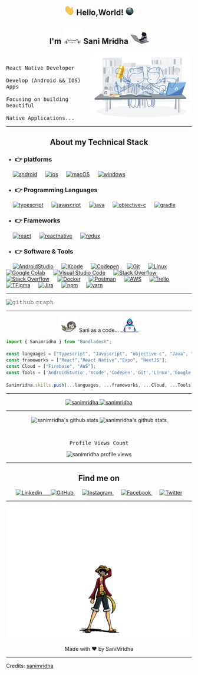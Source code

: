 <h2 align="center">
  <img alt="Hello" src="https://raw.githubusercontent.com/dev-akshat/archive/main/images/gifs/others/Hi.gif" width="29px"> 
  Hello,World!
  <img alt="Earth" src="https://raw.githubusercontent.com/dev-akshat/archive/main/images/gifs/others/earth.gif" width="24px"/>
</h2>

<h2 align="center">
    I'm
    <img alt="popup_cat" src="https://raw.githubusercontent.com/dev-akshat/archive/main/images/gifs/others/giphy.webp" width="50">
    Sani Mridha
    <img alt="dev_cat" src="https://raw.githubusercontent.com/dev-akshat/archive/main/images/gifs/others/dev_cat.gif" width="50"> 
</h2>

<img width="55%" align="right" alt="Bootcamp" src="https://raw.githubusercontent.com/dev-akshat/archive/main/images/svgs/full/workbench.svg"/>

<p align="left">
  <samp>
    <br><br>
    React Native Developer
    <br><br>
     Develop (Android && IOS) Apps
    <br><br>
    Focusing on building beautiful
    <br><br> 
  Native Applications...
  </samp>
</p>

<hr/>

<h2 align="center">About my Technical Stack</h2>

-  ### 👉 platforms
 
<p>
  &emsp; <a href="#"><img alt="android" src="https://img.shields.io/badge/android-0052CC?style=for-the-badge&logo=android&logoColor=30D880"></a>
  &emsp; <a href="#"><img alt="ios" src="https://img.shields.io/badge/ios-E5E4E2?style=for-the-badge&logo=ios&logoColor=skyblue"></a>
  &emsp; <a href="#"><img alt="macOS" src="https://img.shields.io/badge/macOS-0052CC?style=for-the-badge&logo=macOS&logoColor=black"></a>
  &emsp; <a href="#"><img alt="windows" src="https://img.shields.io/badge/windows-0052CC?style=for-the-badge&logo=windows&logoColor=blue"></a>
  
</p>

-  ### 👉 Programming Languages
<p>
  &emsp; <a href="#"><img alt="typescript" src="https://img.shields.io/badge/typescript-0052CC?style=for-the-badge&logo=typescript&logoColor=white"></a>
  &emsp; <a href="#"><img alt="javascript" src="https://img.shields.io/badge/javascript-FFD201?style=for-the-badge&logo=javascript&logoColor=black"></a>
  &emsp; <a href="#"><img alt="java" src="https://img.shields.io/badge/java-03637A?style=for-the-badge&logo=java&logoColor=red"></a>
  &emsp; <a href="#"><img alt="objective-c" src="https://img.shields.io/badge/objective-c-1977DD?style=for-the-badge&logo=objective-c&logoColor=white"></a>
  &emsp; <a href="#"><img alt="gradle" src="https://img.shields.io/badge/gradle-F7F7F7?style=for-the-badge&logo=gradle&logoColor=green"></a> 
</p>

-  ### 👉 Frameworks
 
<p>
  &emsp; <a href="#"><img alt="react" src="https://img.shields.io/badge/react-0052CC?style=for-the-badge&logo=react&logoColor=61DBFB"></a>
  &emsp; <a href="#"><img alt="reactnative" src="https://img.shields.io/badge/reactnative-0052CC?style=for-the-badge&logo=react&logoColor=61DBFB"></a>
  &emsp; <a href="#"><img alt="redux" src="https://img.shields.io/badge/redux-0052CC?style=for-the-badge&logo=redux&logoColor=61DBFB"></a>
  
</p>

-  ### 👉 Software & Tools
 
<p>
  &emsp; <a href="#"><img alt="AndroidStudio" src="https://img.shields.io/badge/AndroidStudio-0052CC?style=for-the-badge&logo=AndroidStudio&logoColor=white"></a>
    &emsp; <a href="#"><img alt="Xcode" src="https://img.shields.io/badge/Xcode-0052CC?style=for-the-badge&logo=Xcode&logoColor=white"></a>
  &emsp;
    <a href="#"><img alt="Codepen" src="https://img.shields.io/badge/Codepen-000000?style=for-the-badge&logo=codepen&logoColor=white"></a>
  &emsp;
    <a href="#"><img alt="Git" src="https://img.shields.io/badge/Git-F05032?style=for-the-badge&logo=git&logoColor=white"></a>
  &emsp;
    <a href="#"><img alt="Linux" src="https://img.shields.io/badge/Linux-FCC624?style=for-the-badge&logo=linux&logoColor=black"></a>
  &emsp;
    <a href="#"><img alt="Google Colab" src="https://img.shields.io/badge/Colab-F9AB00?style=for-the-badge&logo=googlecolab&color=525252"></a>
  &emsp;
    <a href="#"><img alt="Visual Studio Code" src="https://img.shields.io/badge/Visual_Studio_Code-0078D4?style=for-the-badge&logo=visual%20studio%20code&logoColor=white"></a>
  &emsp;
    <a href="#"><img alt="Stack Overflow" src="https://img.shields.io/badge/Stack_Overflow-FE7A16?style=for-the-badge&logo=stack-overflow&logoColor=white"></a>
&emsp;
    <a href="#"><img alt="Stack Overflow" src="https://img.shields.io/badge/manjaro-35BF5C?style=for-the-badge&logo=manjaro&logoColor=white"></a>
    &emsp;
    <a href="#"><img alt="Docker" src="https://img.shields.io/badge/Docker-2CA5E0?style=for-the-badge&logo=docker&logoColor=white"></a>
     &emsp;
    <a href="#"><img alt="Postman" src="https://img.shields.io/badge/Postman-FF6C37?style=for-the-badge&logo=Postman&logoColor=white"></a>
     &emsp;
    <a href="#"><img alt="AWS" src="https://img.shields.io/badge/Amazon_AWS-232F3E?style=for-the-badge&logo=amazon-aws&logoColor=white"></a>
    &emsp;
    <a href="#"><img alt="Trello" src="https://img.shields.io/badge/Trello-0052CC?style=for-the-badge&logo=trello&logoColor=white"></a>
    &emsp;
     <a href="#"><img alt="TFigma" src="https://img.shields.io/badge/Figma-F24E1E?style=for-the-badge&logo=figma&logoColor=white"></a>
    &emsp; <a href="#"><img alt="Jira" src="https://img.shields.io/badge/Jira-0052CC?style=for-the-badge&logo=Jira&logoColor=white"></a>
   &emsp; <a href="#"><img alt="npm" src="https://img.shields.io/badge/npm-C60000?style=for-the-badge&logo=npm&logoColor=white"></a>
     &emsp; <a href="#"><img alt="yarn" src="https://img.shields.io/badge/yarn-2188B6?style=for-the-badge&logo=yarn&logoColor=white"></a>
    
</p>





<hr/>

![𝚐𝚒𝚝𝚑𝚞𝚋 𝚐𝚛𝚊𝚙𝚑](https://activity-graph.herokuapp.com/graph?username=sanimridha&theme=gruvbox&hide_border=true&area=true)

<hr/>

<p align="center">
  <img src="https://raw.githubusercontent.com/dev-akshat/archive/main/images/gifs/others/astro_cat.webp" width="50">
  Sani as a code... 
  <img src="https://raw.githubusercontent.com/dev-akshat/archive/main/images/gifs/others/dev_boy.gif" width="50">
</p>

```javascript
import { Sanimridha } from "Bandladesh";

const languages = ["Typescript", "Javascript", "objective-c", "Java", "C++","Gradle"];
const frameworks = ["React","React Native","Expo", "NextJS"];
const Cloud = ["Firebase", "AWS"];
const Tools = ['AndroidStudio','Xcode','Codepen','Git','Linux','Google Colab','Visual Studio Code','Stack Overflow','Stack Overflow','Docker','Postman','AWS','Trello','TFigma','Jira','npm','yarn'];

Sanimridha.skills.push(...languages, ...frameworks, ...Cloud, ...Tools);
```

<hr/>

<p align="center">
  <a href="https://github.com/sanimridha/Nectar-Expo">
    <img align="center" alt="sanimridha" src="https://github-readme-stats.vercel.app/api/pin/?username=sanimridha&repo=Nectar-Expo" />
  </a>
  <a href="https://github.com/sanimridha/Food-Delivery-App">
    <img align="center" alt="sanimridha" src="https://github-readme-stats.vercel.app/api/pin/?username=sanimridha&repo=Food-Delivery-App" />
  </a>
</p>

<hr/>

<p align="center">
  <img align="center" alt="sanimridha's github stats" src="https://github-readme-stats-anuraghazra1.vercel.app/api?username=sanimridha&show_icons=true&include_all_commits=true&bg_color=30,434343,000000&title_color=fe428e&text_color=f1f1eb"  />
  <img align="center" alt="sanimridha's github stats" src="https://github-readme-stats-anuraghazra1.vercel.app/api/top-langs/?username=sanimridha&layout=compact&langs_count=10&hide=html,css&bg_color=30,000000,434343&title_color=fe428e&text_color=f1f1eb" />
</p>

<br/>

<p align="center"> 
  <samp>
    Profile Views Count
  </samp>
</p>

<p align="center"> 
  <img src="https://profile-counter.glitch.me/sanimridha/count.svg" alt="sanimridha profile views" /> 
</p>

<hr/>

<h2 align="center">Find me on</h2>

<p align="center">

  <a href="https://www.linkedin.com/in/sanimridha">
    <img  alt="Linkedin" width="22px" src="https://image.flaticon.com/icons/png/512/174/174857.png"/>
  &nbsp&nbsp&nbsp&nbsp
  <a href="https://github.com/sanimridha">
    <img alt="GitHub" width="22px" src="https://image.flaticon.com/icons/png/512/25/25657.png"/>
  </a>
  &nbsp&nbsp&nbsp&nbsp
  <a href="https://www.instagram.com/sanimridha/">
    <img  alt="Instagram" width="22px" src="https://image.flaticon.com/icons/png/512/2111/2111463.png"/>
  </a>
  &nbsp&nbsp&nbsp&nbsp
  <a href="https://www.facebook.com/devsanimridha/">
    <img alt="Facebook" width="22px" src="https://image.flaticon.com/icons/png/512/733/733547.png"/>
  </a>
  &nbsp&nbsp&nbsp&nbsp
  <a href="https://twitter.com/sanimridha">
    <img alt="Twitter" width="22px" src="https://image.flaticon.com/icons/png/512/145/145812.png"/>
  </a>

</p>

<hr/>

<p align="center">
  <img align="center" alt="OnePiece_Luffy" src="https://raw.githubusercontent.com/dev-akshat/archive/main/images/gifs/anime/luffy.gif"/>
</p>

<p align="center">
  Made with ❤️ by SaniMridha
</p>

-----
Credits: [sanimridha](https://github.com/sanimridha)
